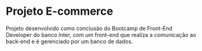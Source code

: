 # Projeto E-commerce
Projeto desenvolvido como conclusão do Bootcamp de Front-End Developer do banco Inter, com um front-end que realiza a comunicação ao back-end e é gerenciado por um banco de dados.
